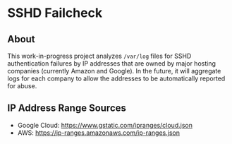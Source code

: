 # SSHD Failcheck

## About

This work-in-progress project analyzes `/var/log` files for SSHD authentication failures by IP addresses that are owned by major hosting companies (currently Amazon and Google). In the future, it will aggregate logs for each company to allow the addresses to be automatically reported for abuse.

## IP Address Range Sources

* Google Cloud: https://www.gstatic.com/ipranges/cloud.json
* AWS: https://ip-ranges.amazonaws.com/ip-ranges.json
